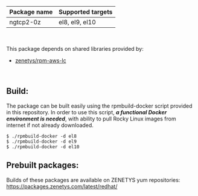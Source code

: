 | <nobr>Package name</nobr> | <nobr>Supported targets</nobr> |
| :--- | :--- |
| ngtcp2-0z | <nobr>el8, el9, el10</nobr> |
<br/>

This package depends on shared libraries provided by:

* [zenetys/rpm-aws-lc](https://github.com/zenetys/rpm-aws-lc)
<br/>

## Build:

The package can be built easily using the rpmbuild-docker script provided
in this repository. In order to use this script, _**a functional Docker
environment is needed**_, with ability to pull Rocky Linux images from
internet if not already downloaded.

```
$ ./rpmbuild-docker -d el8
$ ./rpmbuild-docker -d el9
$ ./rpmbuild-docker -d el10
```

## Prebuilt packages:

Builds of these packages are available on ZENETYS yum repositories:<br/>
https://packages.zenetys.com/latest/redhat/
